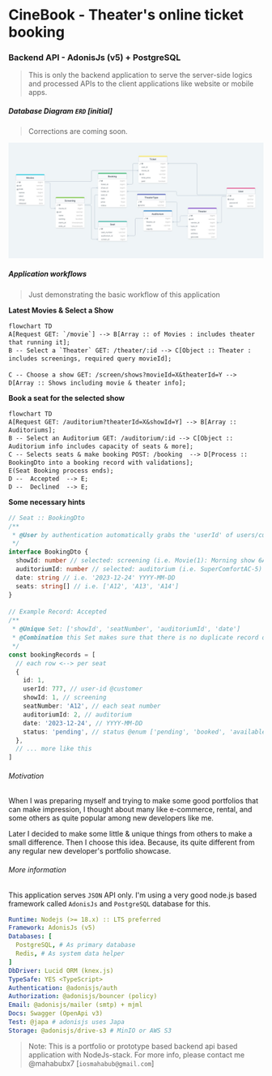 # CineBook - Theater's online ticket booking

### Backend API - AdonisJs (v5) + PostgreSQL

> This is only the backend application to serve the server-side logics and processed APIs to the client applications like website or mobile apps.

##### Database Diagram `ERD` [initial]

> Corrections are coming soon.

![erd](./erd.jpg)

##### Application workflows

> Just demonstrating the basic workflow of this application

**Latest Movies & Select a Show**

```mermaid
flowchart TD
A[Request GET: `/movie`] --> B[Array :: of Movies : includes theater that running it];
B -- Select a `Theater` GET: /theater/:id --> C[Object :: Theater : includes screenings, required query movieId];

C -- Choose a show GET: /screen/shows?movieId=X&theaterId=Y --> D[Array :: Shows including movie & theater info];
```

**Book a seat for the selected show**

```mermaid
flowchart TD
A[Request GET: /auditorium?theaterId=X&showId=Y] --> B[Array :: Auditoriums];
B -- Select an Auditorium GET: /auditorium/:id --> C[Object :: Auditorium info includes capacity of seats & more];
C -- Selects seats & make booking POST: /booking  --> D[Process :: BookingDto into a booking record with validations];
E(Seat Booking process ends);
D --  Accepted  --> E;
D --  Declined  --> E;
```

**Some necessary hints**

```typescript
// Seat :: BookingDto
/**
 * @User by authentication automatically grabs the 'userId' of users/customer
 */
interface BookingDto {
  showId: number // selected: screening (i.e. Movie(1): Morning show 6AM to 10AM)
  auditoriumId: number // selected: auditorium (i.e. SuperComfortAC-5)
  date: string // i.e. '2023-12-24' YYYY-MM-DD
  seats: string[] // i.e. ['A12', 'A13', 'A14']
}

// Example Record: Accepted
/**
 * @Unique Set: ['showId', 'seatNumber', 'auditoriumId', 'date']
 * @Combination this Set makes sure that there is no duplicate record of booking
 */
const bookingRecords = [
  // each row <--> per seat
  {
    id: 1,
    userId: 777, // user-id @customer
    showId: 1, // screening
    seatNumber: 'A12', // each seat number
    auditoriumId: 2, // auditorium
    date: '2023-12-24', // YYYY-MM-DD
    status: 'pending', // status @enum ['pending', 'booked', 'available']
  },
  // ... more like this
]
```

###### Motivation

When I was preparing myself and trying to make some good portfolios that can make impression, I thought about many like e-commerce, rental, and some others as quite popular among new developers like me.

Later I decided to make some little & unique things from others to make a small difference. Then I choose this idea. Because, its quite different from any regular new developer's portfolio showcase.

###### More information

This application serves `JSON` API only. I'm using a very good node.js based framework called `AdonisJs` and `PostgreSQL` database for this.

```yml
Runtime: Nodejs (>= 18.x) :: LTS preferred
Framework: AdonisJs (v5)
Databases: [
  PostgreSQL, # As primary database
  Redis, # As system data helper
]
DbDriver: Lucid ORM (knex.js)
TypeSafe: YES <TypeScript>
Authentication: @adonisjs/auth
Authorization: @adonisjs/bouncer (policy)
Email: @adonisjs/mailer (smtp) + mjml
Docs: Swagger (OpenApi v3)
Test: @japa # adonisjs uses Japa
Storage: @adonisjs/drive-s3 # MinIO or AWS S3
```

> Note: This is a portfolio or prototype based backend api based application with NodeJs-stack. For more info, please contact me @mahabubx7 [`iosmahabub@gmail.com`]
